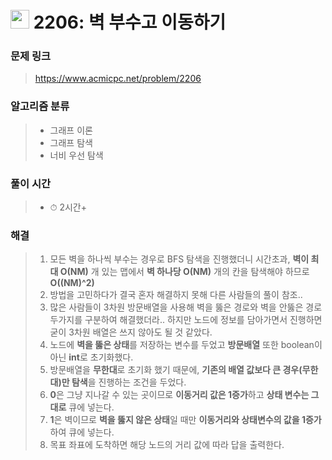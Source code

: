 # <img src="https://static.solved.ac/tier_small/12.svg" width=30> 2206: 벽 부수고 이동하기 

### 문제 링크
> https://www.acmicpc.net/problem/2206

### 알고리즘 분류
>- 그래프 이론
>- 그래프 탐색
>- 너비 우선 탐색

### 풀이 시간
>- ⏱ 2시간+

### 해결
> 1. 모든 벽을 하나씩 부수는 경우로 BFS 탐색을 진행했더니 시간초과, **벽이 최대 O(NM)** 개 있는 맵에서 **벽 하나당 O(NM)** 개의 칸을 탐색해야 하므로 **O((NM)^2)**
> 2. 방법을 고민하다가 결국 혼자 해결하지 못해 다른 사람들의 풀이 참조..
> 3. 많은 사람들이 3차원 방문배열을 사용해 벽을 뚫은 경로와 벽을 안뚫은 경로 두가지를 구분하여 해결했더라.. 하지만 노드에 정보를 담아가면서 진행하면 굳이 3차원 배열은 쓰지 않아도 될 것 같았다.
> 4. 노드에 **벽을 뚫은 상태**를 저장하는 변수를 두었고 **방문배열** 또한 boolean이 아닌 **int**로 초기화했다.
> 5. 방문배열을 **무한대**로 초기화 했기 때문에, **기존의 배열 값보다 큰 경우(무한대)만 탐색**을 진행하는 조건을 두었다.
> 6. **0**은 그냥 지나갈 수 있는 곳이므로 **이동거리 값은 1증가**하고 **상태 변수는 그대로** 큐에 넣는다.
> 7. **1**은 벽이므로 **벽을 뚫지 않은 상태**일 때만 **이동거리와 상태변수의 값을 1증가**하여 큐에 넣는다.
> 8. 목표 좌표에 도착하면 해당 노드의 거리 값에 따라 답을 출력한다.